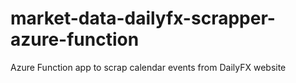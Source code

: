 # market-data-dailyfx-scrapper-azure-function
Azure Function app to scrap calendar events from DailyFX website
